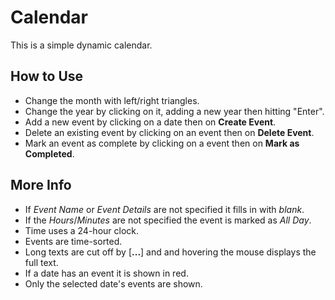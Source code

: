 # Calendar

This is a simple dynamic calendar.

## How to Use

- Change the month with left/right triangles.
- Change the year by clicking on it, adding a new year then hitting "Enter".
- Add a new event by clicking on a date then on **Create Event**.
- Delete an existing event by clicking on an event then on **Delete Event**.
- Mark an event as complete by clicking on a event then on **Mark as Completed**.

## More Info
- If *Event Name* or *Event Details* are not specified it fills in with *_blank_*.
- If the *Hours*/*Minutes* are not specified the event is marked as *All Day*.
- Time uses a 24-hour clock.
- Events are time-sorted.
- Long texts are cut off by [**...**] and and hovering the mouse displays the full text.
- If a date has an event it is shown in red.
- Only the selected date's events are shown.